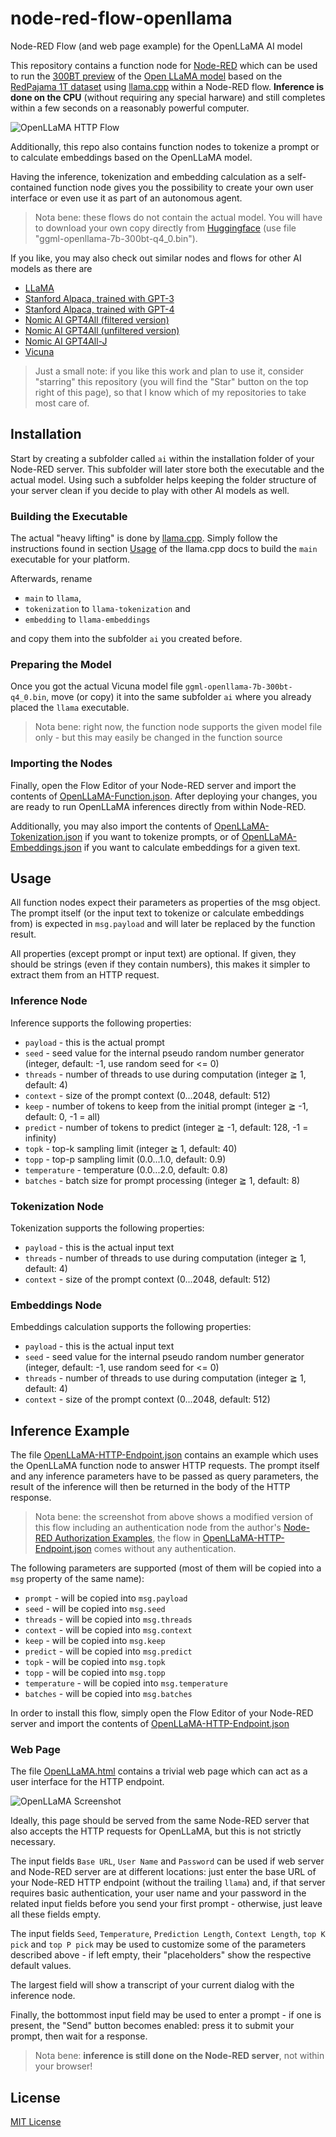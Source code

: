# node-red-flow-openllama #

Node-RED Flow (and web page example) for the OpenLLaMA AI model

This repository contains a function node for [Node-RED](https://nodered.org/) which can be used to run the [300BT preview](https://huggingface.co/openlm-research/open_llama_7b_preview_300bt) of the [Open LLaMA model](https://github.com/openlm-research/open_llama) based on the [RedPajama 1T dataset](https://huggingface.co/datasets/togethercomputer/RedPajama-Data-1T) using [llama.cpp](https://github.com/rozek/llama.cpp) within a Node-RED flow. **Inference is done on the CPU** (without requiring any special harware) and still completes within a few seconds on a reasonably powerful computer.

![OpenLLaMA HTTP Flow](./OpenLLaMA-HTTP-Flow.png)

Additionally, this repo also contains function nodes to tokenize a prompt or to calculate embeddings based on the OpenLLaMA model.

Having the inference, tokenization and embedding calculation as a self-contained function node gives you the possibility to create your own user interface or even use it as part of an autonomous agent.

> Nota bene: these flows do not contain the actual model. You will have to download your own copy directly from [Huggingface](https://huggingface.co/rozek/OpenLLaMA_7B_300BT_q4) (use file "ggml-openllama-7b-300bt-q4_0.bin").

If you like, you may also check out similar nodes and flows for other AI models as there are

* [LLaMA](https://github.com/rozek/node-red-flow-llama)
* [Stanford Alpaca, trained with GPT-3](https://github.com/rozek/node-red-flow-alpaca)
* [Stanford Alpaca, trained with GPT-4](https://github.com/rozek/node-red-flow-gpt4-x-alpaca)
* [Nomic AI GPT4All (filtered version)](https://github.com/rozek/node-red-flow-gpt4all-filtered)
* [Nomic AI GPT4All (unfiltered version)](https://github.com/rozek/node-red-flow-gpt4all-unfiltered)
* [Nomic AI GPT4All-J](https://github.com/rozek/node-red-flow-gpt4all-j)
* [Vicuna](https://github.com/rozek/node-red-flow-vicuna)

> Just a small note: if you like this work and plan to use it, consider "starring" this repository (you will find the "Star" button on the top right of this page), so that I know which of my repositories to take most care of.

## Installation ##

Start by creating a subfolder called `ai` within the installation folder of your Node-RED server. This subfolder will later store both the executable and the actual model. Using such a subfolder helps keeping the folder structure of your server clean if you decide to play with other AI models as well.

### Building the Executable ###

The actual "heavy lifting" is done by [llama.cpp](https://github.com/rozek/llama.cpp). Simply follow the instructions found in section [Usage](https://github.com/rozek/llama.cpp#usage) of the llama.cpp docs to build the `main` executable for your platform.

Afterwards, rename 

* `main` to `llama`,
* `tokenization` to `llama-tokenization` and
* `embedding` to `llama-embeddings`

and copy them into the subfolder `ai` you created before.

### Preparing the Model ###

Once you got the actual Vicuna model file `ggml-openllama-7b-300bt-q4_0.bin`, move (or copy) it into the same subfolder `ai` where you already placed the `llama` executable.

> Nota bene: right now, the function node supports the given model file only - but this may easily be changed in the function source

### Importing the Nodes ###

Finally, open the Flow Editor of your Node-RED server and import the contents of [OpenLLaMA-Function.json](./OpenLLaMA-Function.json). After deploying your changes, you are ready to run OpenLLaMA inferences directly from within Node-RED.

Additionally, you may also import the contents of [OpenLLaMA-Tokenization.json](./OpenLLaMA-Tokenization.json) if you want to tokenize prompts, or of [OpenLLaMA-Embeddings.json](./OpenLLaMA-Embeddings.json) if you want to calculate embeddings for a given text.

## Usage ##

All function nodes expect their parameters as properties of the msg object. The prompt itself (or the input text to tokenize or calculate embeddings from) is expected in `msg.payload` and will later be replaced by the function result.

All properties (except prompt or input text) are optional. If given, they should be strings (even if they contain numbers), this makes it simpler to extract them from an HTTP request.

### Inference Node ###

Inference supports the following properties:

* `payload` - this is the actual prompt 
* `seed` - seed value for the internal pseudo random number generator (integer, default: -1, use random seed for <= 0)
* `threads` - number of threads to use during computation (integer ≧ 1, default: 4)
* `context` - size of the prompt context (0...2048, default: 512)
* `keep` - number of tokens to keep from the initial prompt (integer ≧ -1, default: 0, -1 = all)
* `predict` - number of tokens to predict (integer ≧ -1, default: 128, -1 = infinity)
* `topk` - top-k sampling limit (integer ≧ 1, default: 40)
* `topp` - top-p sampling limit (0.0...1.0, default: 0.9)
* `temperature` - temperature (0.0...2.0, default: 0.8)
* `batches` - batch size for prompt processing (integer ≧ 1, default: 8)

### Tokenization Node ###

Tokenization supports the following properties:

* `payload` - this is the actual input text 
* `threads` - number of threads to use during computation (integer ≧ 1, default: 4)
* `context` - size of the prompt context (0...2048, default: 512)

### Embeddings Node ###

Embeddings calculation supports the following properties:

* `payload` - this is the actual input text  
* `seed` - seed value for the internal pseudo random number generator (integer, default: -1, use random seed for <= 0)
* `threads` - number of threads to use during computation (integer ≧ 1, default: 4)
* `context` - size of the prompt context (0...2048, default: 512)

## Inference Example ##

The file [OpenLLaMA-HTTP-Endpoint.json](./OpenLLaMA-HTTP-Endpoint.json) contains an example which uses the OpenLLaMA function node to answer HTTP requests. The prompt itself and any inference parameters have to be passed as query parameters, the result of the inference will then be returned in the body of the HTTP response.

> Nota bene: the screenshot from above shows a modified version of this flow including an authentication node from the author's [Node-RED Authorization Examples](https://github.com/rozek/node-red-authorization-examples), the flow in [OpenLLaMA-HTTP-Endpoint.json](./OpenLLaMA-HTTP-Endpoint.json) comes without any authentication.

The following parameters are supported (most of them will be copied into a `msg` property of the same name):

* `prompt` - will be copied into `msg.payload`
* `seed` - will be copied into `msg.seed`
* `threads` - will be copied into `msg.threads`
* `context` - will be copied into `msg.context`
* `keep` - will be copied into `msg.keep`
* `predict` - will be copied into `msg.predict`
* `topk` - will be copied into `msg.topk`
* `topp` - will be copied into `msg.topp`
* `temperature` - will be copied into `msg.temperature`
* `batches` - will be copied into `msg.batches`

In order to install this flow, simply open the Flow Editor of your Node-RED server and import the contents of [OpenLLaMA-HTTP-Endpoint.json](./OpenLLaMA-HTTP-Endpoint.json)

### Web Page ###

The file [OpenLLaMA.html](./OpenLLaMA.html) contains a trivial web page which can act as a user interface for the HTTP endpoint.

![OpenLLaMA Screenshot](./OpenLLaMA-Screenshot.png)

Ideally, this page should be served from the same Node-RED server that also accepts the HTTP requests for OpenLLaMA, but this is not strictly necessary.

The input fields `Base URL`, `User Name` and `Password` can be used if web server and Node-RED server are at different locations: just enter the base URL of your Node-RED HTTP endpoint (without the trailing `llama`) and, if that server requires basic authentication, your user name and your password in the related input fields before you send your first prompt - otherwise, just leave all these fields empty.

The input fields `Seed`, `Temperature`, `Prediction Length`, `Context Length`, `top K pick` and `top P pick` may be used to customize some of the parameters described above - if left empty, their "placeholders" show the respective default values.

The largest field will show a transcript of your current dialog with the inference node.

Finally, the bottommost input field may be used to enter a prompt - if one is present, the "Send" button becomes enabled: press it to submit your prompt, then wait for a response.

> Nota bene: **inference is still done on the Node-RED server**, not within your browser!

## License ##

[MIT License](LICENSE.md)
